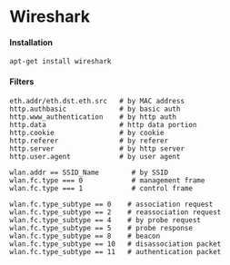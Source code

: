 Wireshark
=========

#### Installation

	apt-get install wireshark

#### Filters

	eth.addr/eth.dst.eth.src   # by MAC address
	http.authbasic             # by basic auth
	http.www_authentication    # by http auth
	http.data                  # http data portion
	http.cookie                # by cookie
	http.referer               # by referer
	http.server                # by http server
	http.user.agent            # by user agent
	
	wlan.addr == SSID_Name        # by SSID
	wlan.fc.type === 0            # management frame
	wlan.fc.type === 1            # control frame
	
	wlan.fc.type_subtype == 0    # association request
	wlan.fc.type_subtype == 2    # reassociation request
	wlan.fc.type_subtype == 4    # by probe request
	wlan.fc.type_subtype == 5    # probe response
	wlan.fc.type_subtype == 8    # beacon
	wlan.fc.type_subtype == 10   # disassociation packet
	wlan.fc.type_subtype == 11   # authentication packet
